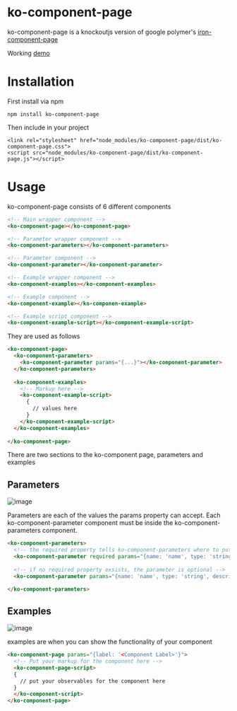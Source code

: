 # ko-component-page
ko-component-page is a knockoutjs version of google polymer's [iron-component-page](https://github.com/PolymerElements/iron-component-page)

Working [demo](https://matthewnitschke.github.io/ko-component-page/)

# Installation
First install via npm
```
npm install ko-component-page
```

Then include in your project
```
<link rel="stylesheet" href="node_modules/ko-component-page/dist/ko-component-page.css">
<script src="node_modules/ko-component-page/dist/ko-component-page.js"></script>
```

# Usage
ko-component-page consists of 6 different components

```html
<!-- Main wrapper component -->
<ko-component-page></ko-component-page>

<!-- Parameter wrapper component -->
<ko-component-parameters></ko-component-parameters>

<!-- Parameter component -->
<ko-component-parameter></ko-component-parameter>

<!-- Example wrapper component -->
<ko-component-examples></ko-component-examples>

<!-- Example component -->
<ko-component-example></ko-componen-example>

<!-- Example script component -->
<ko-component-example-script></ko-component-example-script>
```

They are used as follows
```html
<ko-component-page>
  <ko-component-parameters>
    <ko-component-parameter params="{...}"></ko-component-parameter>
  </ko-component-parameters>
  
  <ko-component-examples>
    <!-- Markup here -->
    <ko-component-example-script>
      {
        // values here
      }
    </ko-component-example-script>
  </ko-component-examples>
  
</ko-component-page>
```

There are two sections to the ko-component page, parameters and examples


## Parameters
![image](https://cloud.githubusercontent.com/assets/6363089/18236495/c22b22f2-72e3-11e6-842b-697f84a78a08.png)

Parameters are each of the values the params property can accept. Each ko-component-parameter component must be inside the ko-component-parameters component.

```html
<ko-component-parameters>
  <!-- the required property tells ko-component-parameters where to put it's self -->
  <ko-component-parameter required params="{name: 'name', type: 'string', description: 'a description'}"></ko-component-parameter>
  
  <!-- if no required property exsists, the parameter is optional -->
  <ko-component-parameter params="{name: 'name', type: 'string', description: 'a description'}"></ko-component-parameter>

</ko-component-parameters>
```

## Examples
![image](https://cloud.githubusercontent.com/assets/6363089/18228085/759662a2-71f9-11e6-8472-54aa62b847b5.png)

examples are when you can show the functionality of your component

```html
<ko-component-page params="{label: '<Component Label>'}">
  <!-- Put your markup for the component here -->
  <ko-component-page-script>
  {
    // put your observables for the component here
  }
  </ko-component-script>
</ko-component-page>
```

